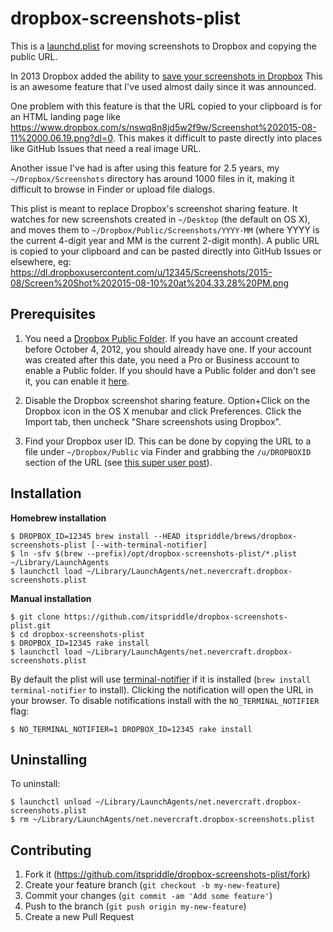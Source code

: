 # dropbox-screenshots-plist

This is a
[launchd.plist](https://developer.apple.com/library/mac/documentation/Darwin/Reference/ManPages/man5/launchd.plist.5.html#//apple_ref/doc/man/5/launchd.plist)
for moving screenshots to Dropbox and copying the public URL.

In 2013 Dropbox added the ability to [save your screenshots in
Dropbox](https://blogs.dropbox.com/dropbox/2013/09/save-your-screenshots-in-dropbox/)
This is an awesome feature that I've used almost daily since it was announced.

One problem with this feature is that the URL copied to your clipboard is for
an HTML landing page like
<https://www.dropbox.com/s/nswq8n8jd5w2f9w/Screenshot%202015-08-11%2000.06.19.png?dl=0>.
This makes it difficult to paste directly into places like GitHub Issues that
need a real image URL.

Another issue I've had is after using this feature for 2.5 years, my
`~/Dropbox/Screenshots` directory has around 1000 files in it, making it
difficult to browse in Finder or upload file dialogs.

This plist is meant to replace Dropbox's screenshot sharing feature. It
watches for new screenshots created in `~/Desktop` (the default on OS X), and
moves them to `~/Dropbox/Public/Screenshots/YYYY-MM` (where YYYY is the
current 4-digit year and MM is the current 2-digit month). A public URL is
copied to your clipboard and can be pasted directly into GitHub Issues or
elsewhere, eg:
<https://dl.dropboxusercontent.com/u/12345/Screenshots/2015-08/Screen%20Shot%202015-08-10%20at%204.33.28%20PM.png>

## Prerequisites

1. You need a [Dropbox Public Folder](https://www.dropbox.com/help/16). If you
   have an account created before October 4, 2012, you should already have
   one. If your account was created after this date, you need a Pro or
   Business account to enable a Public folder. If you should have a Public
   folder and don't see it, you can enable it
   [here](https://www.dropbox.com/enable_public_folder).

2. Disable the Dropbox screenshot sharing feature. Option+Click on the Dropbox
   icon in the OS X menubar and click Preferences. Click the Import tab, then
   uncheck "Share screenshots using Dropbox".

3. Find your Dropbox user ID. This can be done by copying the URL to a file
   under `~/Dropbox/Public` via Finder and grabbing the `/u/DROPBOXID` section
   of the URL (see [this super user
   post](http://superuser.com/questions/61859/how-to-find-my-dropbox-database-id)).

## Installation

**Homebrew installation**

```
$ DROPBOX_ID=12345 brew install --HEAD itspriddle/brews/dropbox-screenshots-plist [--with-terminal-notifier]
$ ln -sfv $(brew --prefix)/opt/dropbox-screenshots-plist/*.plist ~/Library/LaunchAgents
$ launchctl load ~/Library/LaunchAgents/net.nevercraft.dropbox-screenshots.plist
```

**Manual installation**

```
$ git clone https://github.com/itspriddle/dropbox-screenshots-plist.git
$ cd dropbox-screenshots-plist
$ DROPBOX_ID=12345 rake install
$ launchctl load ~/Library/LaunchAgents/net.nevercraft.dropbox-screenshots.plist
```

By default the plist will use
[terminal-notifier](https://github.com/julienXX/terminal-notifier) if it is
installed (`brew install terminal-notifier` to install). Clicking the
notification will open the URL in your browser. To disable notifications
install with the `NO_TERMINAL_NOTIFIER` flag:

```
$ NO_TERMINAL_NOTIFIER=1 DROPBOX_ID=12345 rake install
```

## Uninstalling

To uninstall:

```
$ launchctl unload ~/Library/LaunchAgents/net.nevercraft.dropbox-screenshots.plist
$ rm ~/Library/LaunchAgents/net.nevercraft.dropbox-screenshots.plist
```

## Contributing

1. Fork it (https://github.com/itspriddle/dropbox-screenshots-plist/fork)
2. Create your feature branch (`git checkout -b my-new-feature`)
3. Commit your changes (`git commit -am 'Add some feature'`)
4. Push to the branch (`git push origin my-new-feature`)
5. Create a new Pull Request
